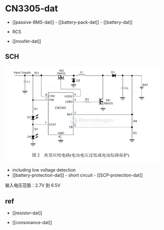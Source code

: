 
# CN3305-dat



- [[passive-BMS-dat]] - [[battery-pack-dat]] - [[battery-dat]]

- RCS 

- [[mosfet-dat]]



## SCH 

![](2025-08-19-18-55-07.png)

- including low voltage detection 
- [[battery-protection-dat]] - short circuit - [[SCP-protection-dat]]

输入电压范围：2.7V 到 6.5V


## ref 

- [[resistor-dat]]

- [[consonance-dat]]